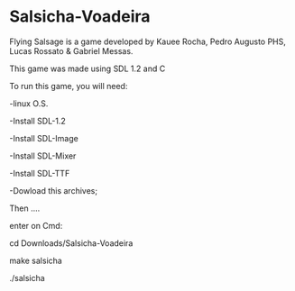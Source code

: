 # Salsicha-Voadeira

Flying Salsage is a game developed by Kauee Rocha, Pedro Augusto PHS, Lucas Rossato & Gabriel Messas.

This game was made using SDL 1.2 and C

To run this game, you will need:

-linux O.S. 

-Install SDL-1.2

-Install SDL-Image

-Install SDL-Mixer

-Install SDL-TTF

-Dowload this archives;

Then ....

enter on Cmd:

cd Downloads/Salsicha-Voadeira

make salsicha

./salsicha
